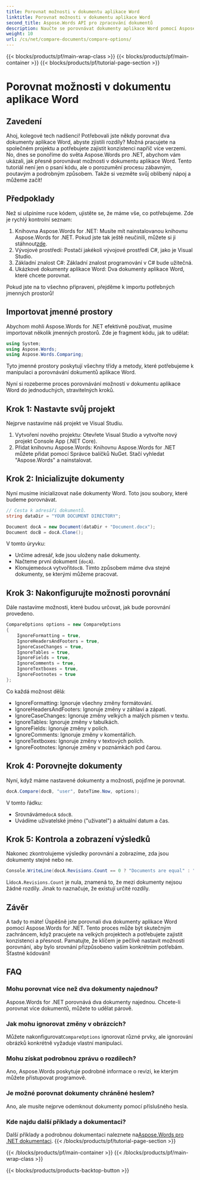 ```yaml
---
title: Porovnat možnosti v dokumentu aplikace Word
linktitle: Porovnat možnosti v dokumentu aplikace Word
second_title: Aspose.Words API pro zpracování dokumentů
description: Naučte se porovnávat dokumenty aplikace Word pomocí Aspose.Words for .NET pomocí našeho podrobného průvodce. Zajistěte konzistenci dokumentu bez námahy.
weight: 10
url: /cs/net/compare-documents/compare-options/
---
```


{{< blocks/products/pf/main-wrap-class >}}
{{< blocks/products/pf/main-container >}}
{{< blocks/products/pf/tutorial-page-section >}}

# Porovnat možnosti v dokumentu aplikace Word

## Zavedení

Ahoj, kolegové tech nadšenci! Potřebovali jste někdy porovnat dva dokumenty aplikace Word, abyste zjistili rozdíly? Možná pracujete na společném projektu a potřebujete zajistit konzistenci napříč více verzemi. No, dnes se ponoříme do světa Aspose.Words pro .NET, abychom vám ukázali, jak přesně porovnávat možnosti v dokumentu aplikace Word. Tento tutoriál není jen o psaní kódu, ale o porozumění procesu zábavným, poutavým a podrobným způsobem. Takže si vezměte svůj oblíbený nápoj a můžeme začít!

## Předpoklady

Než si ušpiníme ruce kódem, ujistěte se, že máme vše, co potřebujeme. Zde je rychlý kontrolní seznam:

1.  Knihovna Aspose.Words for .NET: Musíte mít nainstalovanou knihovnu Aspose.Words for .NET. Pokud jste tak ještě neučinili, můžete si ji stáhnout[zde](https://releases.aspose.com/words/net/).
2. Vývojové prostředí: Postačí jakékoli vývojové prostředí C#, jako je Visual Studio.
3. Základní znalost C#: Základní znalost programování v C# bude užitečná.
4. Ukázkové dokumenty aplikace Word: Dva dokumenty aplikace Word, které chcete porovnat.

Pokud jste na to všechno připraveni, přejděme k importu potřebných jmenných prostorů!

## Importovat jmenné prostory

Abychom mohli Aspose.Words for .NET efektivně používat, musíme importovat několik jmenných prostorů. Zde je fragment kódu, jak to udělat:

```csharp
using System;
using Aspose.Words;
using Aspose.Words.Comparing;
```

Tyto jmenné prostory poskytují všechny třídy a metody, které potřebujeme k manipulaci a porovnávání dokumentů aplikace Word.

Nyní si rozeberme proces porovnávání možností v dokumentu aplikace Word do jednoduchých, stravitelných kroků.

## Krok 1: Nastavte svůj projekt

Nejprve nastavíme náš projekt ve Visual Studiu.

1. Vytvoření nového projektu: Otevřete Visual Studio a vytvořte nový projekt Console App (.NET Core).
2. Přidat knihovnu Aspose.Words: Knihovnu Aspose.Words for .NET můžete přidat pomocí Správce balíčků NuGet. Stačí vyhledat "Aspose.Words" a nainstalovat.

## Krok 2: Inicializujte dokumenty

Nyní musíme inicializovat naše dokumenty Word. Toto jsou soubory, které budeme porovnávat.

```csharp
// Cesta k adresáři dokumentů.
string dataDir = "YOUR DOCUMENT DIRECTORY";

Document docA = new Document(dataDir + "Document.docx");
Document docB = docA.Clone();
```

V tomto úryvku:
- Určíme adresář, kde jsou uloženy naše dokumenty.
- Načteme první dokument (`docA`).
-  Klonujeme`docA` vytvořit`docB`. Tímto způsobem máme dva stejné dokumenty, se kterými můžeme pracovat.

## Krok 3: Nakonfigurujte možnosti porovnání

Dále nastavíme možnosti, které budou určovat, jak bude porovnání provedeno.

```csharp
CompareOptions options = new CompareOptions
{
	IgnoreFormatting = true,
	IgnoreHeadersAndFooters = true,
	IgnoreCaseChanges = true,
	IgnoreTables = true,
	IgnoreFields = true,
	IgnoreComments = true,
	IgnoreTextboxes = true,
	IgnoreFootnotes = true
};
```

Co každá možnost dělá:
- IgnoreFormatting: Ignoruje všechny změny formátování.
- IgnoreHeadersAndFooters: Ignoruje změny v záhlaví a zápatí.
- IgnoreCaseChanges: Ignoruje změny velkých a malých písmen v textu.
- IgnoreTables: Ignoruje změny v tabulkách.
- IgnoreFields: Ignoruje změny v polích.
- IgnoreComments: Ignoruje změny v komentářích.
- IgnoreTextboxes: Ignoruje změny v textových polích.
- IgnoreFootnotes: Ignoruje změny v poznámkách pod čarou.

## Krok 4: Porovnejte dokumenty

Nyní, když máme nastavené dokumenty a možnosti, pojďme je porovnat.

```csharp
docA.Compare(docB, "user", DateTime.Now, options);
```

V tomto řádku:
-  Srovnáváme`docA` s`docB`.
- Uvádíme uživatelské jméno ("uživatel") a aktuální datum a čas.

## Krok 5: Kontrola a zobrazení výsledků

Nakonec zkontrolujeme výsledky porovnání a zobrazíme, zda jsou dokumenty stejné nebo ne.

```csharp
Console.WriteLine(docA.Revisions.Count == 0 ? "Documents are equal" : "Documents are not equal");
```

 Li`docA.Revisions.Count` je nula, znamená to, že mezi dokumenty nejsou žádné rozdíly. Jinak to naznačuje, že existují určité rozdíly.

## Závěr

A tady to máte! Úspěšně jste porovnali dva dokumenty aplikace Word pomocí Aspose.Words for .NET. Tento proces může být skutečným zachráncem, když pracujete na velkých projektech a potřebujete zajistit konzistenci a přesnost. Pamatujte, že klíčem je pečlivě nastavit možnosti porovnání, aby bylo srovnání přizpůsobeno vašim konkrétním potřebám. Šťastné kódování!

## FAQ

### Mohu porovnat více než dva dokumenty najednou?  
Aspose.Words for .NET porovnává dva dokumenty najednou. Chcete-li porovnat více dokumentů, můžete to udělat párově.

### Jak mohu ignorovat změny v obrázcích?  
 Můžete nakonfigurovat`CompareOptions` ignorovat různé prvky, ale ignorování obrázků konkrétně vyžaduje vlastní manipulaci.

### Mohu získat podrobnou zprávu o rozdílech?  
Ano, Aspose.Words poskytuje podrobné informace o revizi, ke kterým můžete přistupovat programově.

### Je možné porovnat dokumenty chráněné heslem?  
Ano, ale musíte nejprve odemknout dokumenty pomocí příslušného hesla.

### Kde najdu další příklady a dokumentaci?  
 Další příklady a podrobnou dokumentaci naleznete na[Aspose.Words pro .NET dokumentaci](https://reference.aspose.com/words/net/).
{{< /blocks/products/pf/tutorial-page-section >}}

{{< /blocks/products/pf/main-container >}}
{{< /blocks/products/pf/main-wrap-class >}}

{{< blocks/products/products-backtop-button >}}
